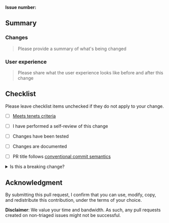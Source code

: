 **Issue number:**

## Summary

### Changes

> Please provide a summary of what's being changed

### User experience

> Please share what the user experience looks like before and after this change

## Checklist

Please leave checklist items unchecked if they do not apply to your change.

* [ ] [Meets tenets criteria](https://awslabs.github.io/aws-lambda-powertools-dotnet/tenets)
* [ ] I have performed a self-review of this change
* [ ] Changes have been tested
* [ ] Changes are documented
* [ ] PR title follows [conventional commit semantics](https://github.com/awslabs/aws-lambda-powertools-dotnet/blob/develop/.github/semantic.yml)


<details>
<summary>Is this a breaking change?</summary>

**RFC issue number**:

Checklist:

* [ ] Migration process documented
* [ ] Implement warnings (if it can live side by side)

</details>

## Acknowledgment

By submitting this pull request, I confirm that you can use, modify, copy, and redistribute this contribution, under the terms of your choice.

**Disclaimer**: We value your time and bandwidth. As such, any pull requests created on non-triaged issues might not be successful.
